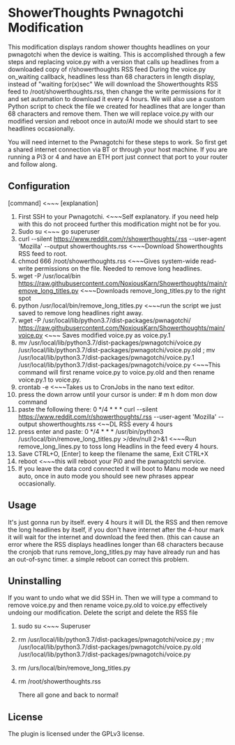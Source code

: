 # ShowerThoughts Pwnagotchi Modification

This modification displays random shower thoughts headlines on your pwnagotchi when the device is waiting. 
This is accomplished through a few steps and replacing voice.py with a version that calls up headlines from a downloaded copy of r/showerthoughts RSS feed
During the voice.py on_waiting callback, headlines less than 68 characters in length display, instead of "waiting for(x)sec"
We will download the Showerthoughts RSS feed to /root/showerthoughts.rss, then change the write permissions for it and set automation to download it every 4 hours. 
We will also use a custom Python script to check the file we created for headlines that are longer than 68 characters and remove them.
Then we will replace voice.py with our modified version and reboot once in auto/AI mode we should start to see headlines occasionally.


You will need internet to the Pwnagotchi for these steps to work. So first get a shared internet connection via BT or through your host machine. If you are running a Pi3 or 4 and have an ETH port just connect that port to your router and follow along. 


## Configuration

[command] <~~~ [explanation]

1. First SSH to your Pwnagotchi. <~~~Self explanatory. if you need help with this do not proceed further this modification might not be for you.
2. Sudo su <~~~ go superuser
3. curl --silent https://www.reddit.com/r/showerthoughts/.rss --user-agent 'Mozilla' --output showerthoughts.rss <~~~Download Showerthoughts RSS feed to root.
4. chmod 666 /root/showerthoughts.rss <~~~Gives system-wide read-write permissions on the file. Needed to remove long headlines.
5. wget -P /usr/local/bin https://raw.githubusercontent.com/NoxiousKarn/Showerthoughts/main/remove_long_titles.py <~~~Downloads remove_long_titles.py to the right spot
6. python /usr/local/bin/remove_long_titles.py <~~~run the script we just saved to remove long headlines right away.
7. wget -P /usr/local/lib/python3.7/dist-packages/pwnagotchi/ https://raw.githubusercontent.com/NoxiousKarn/Showerthoughts/main/voice.py <~~~ Saves modified voice.py as voice.py.1
8. mv /usr/local/lib/python3.7/dist-packages/pwnagotchi/voice.py /usr/local/lib/python3.7/dist-packages/pwnagotchi/voice.py.old ; mv /usr/local/lib/python3.7/dist-packages/pwnagotchi/voice.py.1 /usr/local/lib/python3.7/dist-packages/pwnagotchi/voice.py <~~~This command will first rename voice.py to voice.py.old and then rename voice.py.1 to voice.py.
9. crontab -e <~~~Takes us to CronJobs in the nano text editor.
10. press the down arrow until your cursor is under: # m h  dom mon dow   command
11. paste the following there: 0 */4 * * * curl --silent https://www.reddit.com/r/showerthoughts/.rss --user-agent 'Mozilla' --output showerthoughts.rss <~~DL RSS every 4 hours
12. press enter and paste: 0 */4 * * * /usr/bin/python3 /usr/local/bin/remove_long_titles.py >/dev/null 2>&1 <~~~Run remove_long_lines.py to toss long Headlins in the feed every 4 hours.
13. Save CTRL+O, [Enter] to keep the filename the same, Exit CTRL+X
14. reboot <~~~this will reboot your Pi0 and the pwnagotchi service.
15. If you leave the data cord connected it will boot to Manu mode we need auto, once in auto mode you should see new phrases appear occasionally.

## Usage
It's just gonna run by itself. every 4 hours it will DL the RSS and then remove the long headlines by itself, if you don't have internet after the 4-hour mark it will wait for the internet and download the feed then. (this can cause an error where the RSS displays headlines longer than 68 characters because the cronjob that runs remove_long_titles.py may have already run and has an out-of-sync timer. a simple reboot can correct this problem.

## Uninstalling
If you want to undo what we did SSH in.
Then we will type a command to remove voice.py and then rename voice.py.old to voice.py effectively undoing our modification. Delete the script and delete the RSS file
1. sudo su <~~~ Superuser
2.  rm /usr/local/lib/python3.7/dist-packages/pwnagotchi/voice.py ; mv /usr/local/lib/python3.7/dist-packages/pwnagotchi/voice.py.old /usr/local/lib/python3.7/dist-packages/pwnagotchi/voice.py
3. rm /urs/local/bin/remove_long_titles.py
4. rm /root/showerthoughts.rss

   There all gone and back to normal!

## License
The plugin is licensed under the GPLv3 license.
